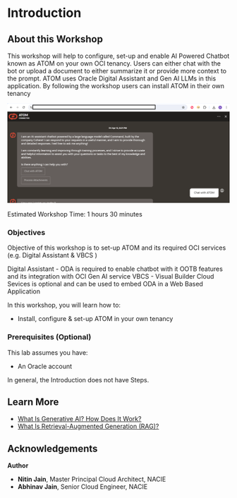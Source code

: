 # Introduction

## About this Workshop

This workshop will help to configure, set-up and enable AI Powered Chatbot known as ATOM on your own OCI tenancy.
Users can either chat with the bot or upload a document to either summarize it or provide more context to the prompt. ATOM uses Oracle Digital Assistant and Gen AI LLMs in this application. By following the workshop users can install ATOM in their own tenancy

![Active ODA Instance](images/atom.png) 

Estimated Workshop Time: 1 hours 30 minutes 


### Objectives

Objective of this workshop is to set-up ATOM and its required OCI services (e.g. Digital Assistant & VBCS )

Digital Assistant - ODA is required to enable chatbot with it OOTB features and its integration with OCI Gen AI service
VBCS - Visual Builder Cloud Sevices is optional and can be used to embed ODA in a Web Based Application

In this workshop, you will learn how to:
* Install, configure & set-up ATOM in your own tenancy 


### Prerequisites (Optional)



This lab assumes you have:
* An Oracle account




In general, the Introduction does not have Steps.

## Learn More


* [What Is Generative AI? How Does It Work?](https://www.oracle.com/artificial-intelligence/generative-ai/what-is-generative-ai/)
* [What Is Retrieval-Augmented Generation (RAG)?](https://www.oracle.com/artificial-intelligence/generative-ai/retrieval-augmented-generation-rag/)

## Acknowledgements
**Author** 
* **Nitin Jain**, Master Principal Cloud Architect, NACIE
* **Abhinav Jain**, Senior Cloud Engineer, NACIE

